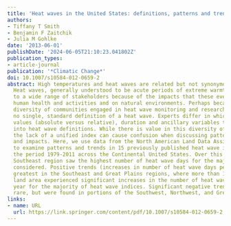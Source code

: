 ```yaml
---
title: 'Heat waves in the United States: definitions, patterns and trends'
authors:
- Tiffany T Smith
- Benjamin F Zaitchik
- Julia M Gohlke
date: '2013-06-01'
publishDate: '2024-06-05T21:10:23.041802Z'
publication_types:
- article-journal
publication: '*Climatic Change*'
doi: 10.1007/s10584-012-0659-2
abstract: High temperatures and heat waves are related but not synonymous concepts.
  Heat waves, generally understood to be acute periods of extreme warmth, are relevant
  to a wide range of stakeholders because of the impacts that these events have on
  human health and activities and on natural environments. Perhaps because of the
  diversity of communities engaged in heat wave monitoring and research, there is
  no single, standard definition of a heat wave. Experts differ in which threshold
  values (absolute versus relative), duration and ancillary variables to incorporate
  into heat wave definitions. While there is value in this diversity of perspectives,
  the lack of a unified index can cause confusion when discussing patterns, trends,
  and impacts. Here, we use data from the North American Land Data Assimilation System
  to examine patterns and trends in 15 previously published heat wave indices for
  the period 1979-2011 across the Continental United States. Over this period the
  Southeast region saw the highest number of heat wave days for the majority of indices
  considered. Positive trends (increases in number of heat wave days per year) were
  greatest in the Southeast and Great Plains regions, where more than 12 % of the
  land area experienced significant increases in the number of heat wave days per
  year for the majority of heat wave indices. Significant negative trends were relatively
  rare, but were found in portions of the Southwest, Northwest, and Great Plains.
links:
- name: URL
  url: https://link.springer.com/content/pdf/10.1007/s10584-012-0659-2.pdf http://link.springer.com/10.1007/s10584-012-0659-2
---
```

